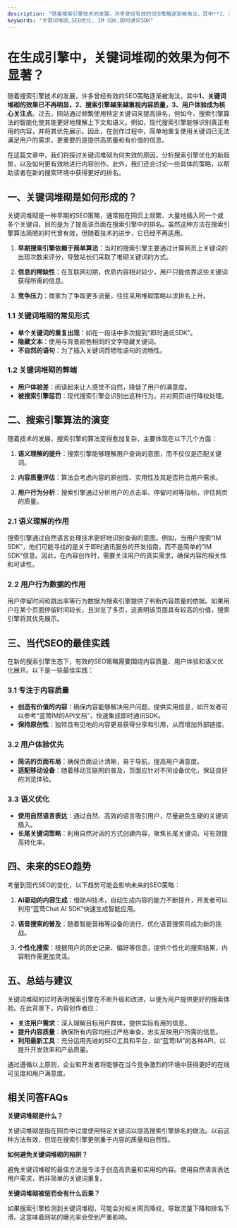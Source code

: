 ```yaml
---
description: "随着搜索引擎技术的发展，许多曾经有效的SEO策略逐渐被淘汰，其中**1、关键词堆砌的效果已不再明显，2、搜索引擎越来越重视内容质量，3、用户体验成为核心关注点**。过去，网站通过频繁使用特定关键词来提高排名，但如今，搜索引擎算法的智能化使其能更好地理解上下文和语义。例如，现代搜索引擎能够识别真正有用的内容，并将其优先展示。因此，在创作过程中，简单地重复使用关键词已无法满足用户的需求，更重要的是提供高质量和有价值的信息。"
keywords: "关键词堆砌,SEO优化, IM SDK,即时通讯SDK"
---
```

# 在生成引擎中，关键词堆砌的效果为何不显著？

随着搜索引擎技术的发展，许多曾经有效的SEO策略逐渐被淘汰，其中**1、关键词堆砌的效果已不再明显，2、搜索引擎越来越重视内容质量，3、用户体验成为核心关注点**。过去，网站通过频繁使用特定关键词来提高排名，但如今，搜索引擎算法的智能化使其能更好地理解上下文和语义。例如，现代搜索引擎能够识别真正有用的内容，并将其优先展示。因此，在创作过程中，简单地重复使用关键词已无法满足用户的需求，更重要的是提供高质量和有价值的信息。

在这篇文章中，我们将探讨关键词堆砌为何失效的原因，分析搜索引擎优化的新趋势，以及如何更有效地进行内容创作。此外，我们还会讨论一些具体的策略，以帮助读者在新的搜索环境中获得更好的排名。

## 一、关键词堆砌是如何形成的？

关键词堆砌是一种早期的SEO策略，通常指在网页上频繁、大量地插入同一个或多个关键词，目的是为了提高该页面在搜索引擎中的排名。虽然这种方法在搜索引擎算法简陋的时代曾有效，但随着技术的进步，它已经不再适用。

1. **早期搜索引擎依赖于简单算法**：当时的搜索引擎主要通过计算网页上关键词的出现次数来评分，导致站长们采取了堆砌关键词的方式。
   
2. **信息的稀缺性**：在互联网初期，优质内容相对较少，用户只能依靠这些关键词获得所需的信息。

3. **竞争压力**：商家为了争取更多流量，往往采用堆砌策略以求排名上升。

### 1.1 关键词堆砌的常见形式

- **单个关键词的重复出现**：如在一段话中多次提到“即时通讯SDK”。
- **隐藏文本**：使用与背景颜色相同的文字隐藏关键词。
- **不自然的语句**：为了插入关键词而牺牲语句的流畅性。

### 1.2 关键词堆砌的弊端

- **用户体验差**：阅读起来让人感觉不自然，降低了用户的满意度。
- **被搜索引擎惩罚**：现代搜索引擎会识别出这种行为，并对网页进行降权处理。

## 二、搜索引擎算法的演变

随着技术的发展，搜索引擎的算法变得愈加复杂，主要体现在以下几个方面：

1. **语义理解的提升**：搜索引擎能够理解用户查询的意图，而不仅仅是匹配关键词。
   
2. **内容质量评估**：算法会考虑内容的原创性、实用性及其是否符合用户需求。

3. **用户行为分析**：搜索引擎通过分析用户的点击率、停留时间等指标，评估网页的质量。

### 2.1 语义理解的作用

搜索引擎通过自然语言处理技术更好地识别查询的意图。例如，当用户搜索“IM SDK”，他们可能寻找的是关于即时通讯服务的开发指南，而不是简单的”IM SDK“信息。因此，在内容创作时，需要关注用户的真实需求，确保内容的相关性和可读性。

### 2.2 用户行为数据的作用

用户停留时间和跳出率等行为数据为搜索引擎提供了判断内容质量的依据。如果用户在某个页面停留时间较长，且浏览了多页，这表明该页面具有较高的价值，搜索引擎将其优先展示。

## 三、当代SEO的最佳实践

在新的搜索引擎生态下，有效的SEO策略需要围绕内容质量、用户体验和语义优化展开。以下是一些最佳实践：

### 3.1 专注于内容质量

- **创造有价值的内容**：确保内容能够解决用户问题，提供实用信息，如开发者可以参考“蓝莺IM的API文档”，快速集成即时通讯SDK。
- **保持原创性**：独特且有见地的内容更易获得分享和引用，从而增加外部链接。

### 3.2 用户体验优先

- **简洁的页面布局**：确保页面设计清晰，易于导航，提高用户满意度。
- **适配移动设备**：随着移动互联网的普及，页面应针对不同设备优化，保证良好的浏览体验。

### 3.3 语义优化

- **使用自然语言表达**：通过自然、高效的语言吸引用户，尽量避免生硬的关键词插入。
- **长尾关键词策略**：利用自然对话的方式创建内容，聚焦长尾关键词，可有效提高转化率。

## 四、未来的SEO趋势

考量到现代SEO的变化，以下趋势可能会影响未来的SEO策略：

1. **AI驱动的内容生成**：借助AI技术，自动生成内容的能力不断提升，开发者可以利用“蓝莺Chat AI SDK”快速生成智能应用。
   
2. **语音搜索的普及**：随着智能音箱等设备的流行，优化语音搜索将成为新的挑战。

3. **个性化搜索**：根据用户的历史记录、偏好等信息，提供个性化的搜索结果，内容制作需更加灵活。

## 五、总结与建议

关键词堆砌的过时表明搜索引擎在不断升级和改进，以便为用户提供更好的搜索体验。在此背景下，内容创作者应：

- **关注用户需求**：深入理解目标用户群体，提供实际有用的信息。
- **提升内容质量**：确保所有内容均经过严格审查，忠实反映用户所需的信息。
- **利用最新工具**：充分运用先进的SEO工具和平台，如“蓝莺IM”的各种API，以提升开发效率和产品质量。

通过遵循以上原则，企业和开发者将能够在当今竞争激烈的环境中获得更好的在线可见度和用户满意度。

## 相关问答FAQs

**关键词堆砌是什么？**

关键词堆砌是指在网页中过度使用特定关键词以提高搜索引擎排名的做法。以前这种方法有效，但现在搜索引擎更侧重于内容的质量和自然性。

**如何避免关键词堆砌的陷阱？**

避免关键词堆砌的最佳方法是专注于创造高质量和实用的内容。使用自然语言表达用户需求，而非简单的关键词重复。

**关键词堆砌被惩罚会有什么后果？**

如果搜索引擎检测到关键词堆砌，可能会对相关网页降权，导致流量下降和排名下滑。这意味着网站的曝光率会受到严重影响。
